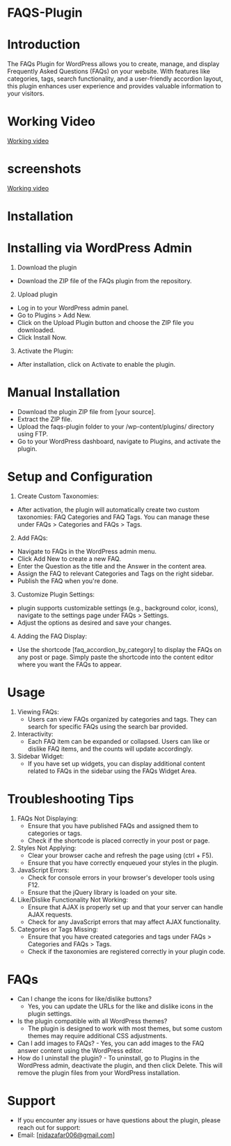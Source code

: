 # FAQS-Plugin
# Introduction
The FAQs Plugin for WordPress allows you to create, manage, and display Frequently Asked Questions (FAQs) on your website. With features like categories, tags, search functionality, and a user-friendly accordion layout, this plugin enhances user experience and provides valuable information to your visitors.

# Working Video

<a href="https://drive.google.com/file/d/1RSUufoHglm2wph3wKn17L9I9WiL27WAW/view?usp=sharing" target="_blank">
  Working video
</a>

# screenshots

<a href="https://drive.google.com/file/d/1eCEnJfxPLuZAlQfkOdO8bDST0gWNyWzi/view?usp=sharing" target="_blank">
  Working video
</a>


# Installation
# Installing via WordPress Admin
1. Download the plugin
  - Download the ZIP file of the FAQs plugin from the repository.
2. Upload plugin
  - Log in to your WordPress admin panel.
  - Go to Plugins > Add New.
  - Click on the Upload Plugin button and choose the ZIP file you downloaded.
  - Click Install Now.
3. Activate the Plugin:
  - After installation, click on Activate to enable the plugin.  
# Manual Installation
  - Download the plugin ZIP file from [your source].
  - Extract the ZIP file.
  - Upload the faqs-plugin folder to your /wp-content/plugins/ directory using FTP.
  - Go to your WordPress dashboard, navigate to Plugins, and activate the plugin.

# Setup and Configuration

1. Create Custom Taxonomies:
  - After activation, the plugin will automatically create two custom taxonomies: FAQ Categories and FAQ Tags. You can manage these under FAQs > Categories and FAQs > Tags.
2. Add FAQs:
  - Navigate to FAQs in the WordPress admin menu.
  - Click Add New to create a new FAQ.
  - Enter the Question as the title and the Answer in the content area.
  - Assign the FAQ to relevant Categories and Tags on the right sidebar.
  - Publish the FAQ when you're done.
3. Customize Plugin Settings:
  -  plugin supports customizable settings (e.g., background color, icons), navigate to the settings page under FAQs > Settings.
  - Adjust the options as desired and save your changes.
4. Adding the FAQ Display:
  - Use the shortcode [faq_accordion_by_category] to display the FAQs on any post or page. Simply paste the shortcode into the content editor where you want the FAQs to appear.

#  Usage

1. Viewing FAQs:
    - Users can view FAQs organized by categories and tags. They can search for specific FAQs using the search bar provided.
2. Interactivity:
    - Each FAQ item can be expanded or collapsed. Users can like or dislike FAQ items, and the counts will update accordingly.
3. Sidebar Widget:
    - If you have set up widgets, you can display additional content related to FAQs in the sidebar using the FAQs Widget Area.

# Troubleshooting Tips

1. FAQs Not Displaying:
    - Ensure that you have published FAQs and assigned them to categories or tags.
    - Check if the shortcode is placed correctly in your post or page.
2. Styles Not Applying:
    - Clear your browser cache and refresh the page using (ctrl + F5).
    - Ensure that you have correctly enqueued your styles in the plugin.
3. JavaScript Errors:
    - Check for console errors in your browser's developer tools using F12.
    - Ensure that the jQuery library is loaded on your site.
4. Like/Dislike Functionality Not Working:
    - Ensure that AJAX is properly set up and that your server can handle AJAX requests.
    - Check for any JavaScript errors that may affect AJAX functionality.
5. Categories or Tags Missing:
    - Ensure that you have created categories and tags under FAQs > Categories and FAQs > Tags.
    - Check if the taxonomies are registered correctly in your plugin code.

# FAQs
  - Can I change the icons for like/dislike buttons?
       - Yes, you can update the URLs for the like and dislike icons in the plugin settings.
  - Is the plugin compatible with all WordPress themes?
       - The plugin is designed to work with most themes, but some custom themes may require additional CSS adjustments.
  - Can I add images to FAQs?
        - Yes, you can add images to the FAQ answer content using the WordPress editor.
  - How do I uninstall the plugin?
         - To uninstall, go to Plugins in the WordPress admin, deactivate the plugin, and then click Delete. This will remove the plugin files from your WordPress installation.

# Support
  - If you encounter any issues or have questions about the plugin, please reach out for support:
   - Email: [nidazafar006@gmail.com]
